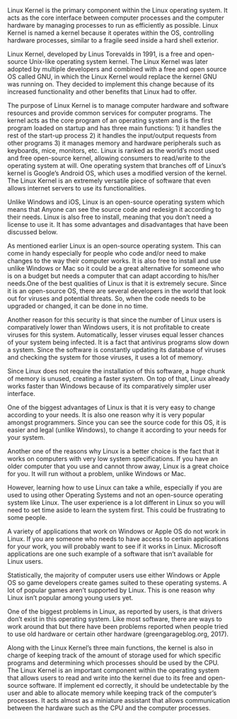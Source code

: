 ﻿Linux Kernel is the primary component within the Linux operating system. It acts as the core interface between computer processes and the computer hardware by managing processes to run as efficiently as possible. Linux Kernel is named a kernel because it operates within the OS, controlling hardware processes, similar to a fragile seed inside a hard shell exterior.

Linux Kernel, developed by Linus Torevalds in 1991, is a free and open-source Unix-like operating system kernel. The Linux Kernel was later adopted by multiple developers and combined with a free and open source OS called GNU, in which the Linux Kernel would replace the kernel GNU was running on. They decided to implement this change because of its increased functionality and other benefits that Linux had to offer.

The purpose of Linux Kernel is to manage computer hardware and software resources and provide common services for computer programs. The kernel acts as the core program of an operating system and is the first program loaded on startup and has three main functions: 1) it handles the rest of the start-up process 2) it handles the input/output requests from other programs 3) it manages memory and hardware peripherals such as keyboards, mice, monitors, etc. Linux is ranked as the world’s most used and free open-source kernel, allowing consumers to read/write to the operating system at will. One operating system that branches off of Linux’s kernel is Google’s Android OS, which uses a modified version of the kernel. The Linux Kernel is an extremely versatile piece of software that even allows internet servers to use its functionalities.

Unlike Windows and iOS, Linux is an open-source operating system which means that Anyone can see the source code and redesign it according to their needs. Linux is also free to install, meaning that you don’t need a license to use it. It has some advantages and disadvantages that have been discussed below.

As mentioned earlier Linux is an open-source operating system. This can come in handy especially for people who code and/or need to make changes to the way their computer works. It is also free to install and use unlike Windows or Mac so it could be a great alternative for someone who is on a budget but needs a computer that can adapt according to his/her needs.One of the best qualities of Linux is that it is extremely secure. Since it is an open-source OS, there are several developers in the world that look out for viruses and potential threats. So, when the code needs to be upgraded or changed, it can be done in no time.

Another reason for this security is that since the number of Linux users is comparatively lower than Windows users, it is not profitable to create viruses for this system. Automatically, lesser viruses equal lesser chances of your system being infected. It is a fact that antivirus programs slow down a system. Since the software is constantly updating its database of viruses and checking the system for those viruses, it uses a lot of memory.

Since Linux does not require the installation of this software, a huge chunk of memory is unused, creating a faster system. On top of that, Linux already works faster than Windows because of its comparatively simpler user interface.

One of the biggest advantages of Linux is that it is very easy to change according to your needs. It is also one reason why it is very popular amongst programmers. Since you can see the source code for this OS, it is easier and legal (unlike Windows), to change it according to your needs for your system.

Another one of the reasons why Linux is a better choice is the fact that it works on computers with very low system specifications. If you have an older computer that you use and cannot throw away, Linux is a great choice for you. It will run without a problem, unlike Windows or Mac.

However, learning how to use Linux can take a while, especially if you are used to using other Operating Systems and not an open-source operating system like Linux. The user experience is a lot different in Linux so you will need to set time aside to learn the system first. This could be frustrating to some people.

A variety of applications that work on Windows or Apple OS do not work in Linux. If you are someone who needs to have access to certain applications for your work, you will probably want to see if it works in Linux. Microsoft applications are one such example of a software that isn’t available for Linux users.

Statistically, the majority of computer users use either Windows or Apple OS so game developers create games suited to these operating systems. A lot of popular games aren’t supported by Linux. This is one reason why Linux isn’t popular among young users yet.

One of the biggest problems in Linux, as reported by users, is that drivers don’t exist in this operating system. Like most software, there are ways to work around that but there have been problems reported when people tried to use old hardware or certain other hardware (greengarageblog.org, 2017).

Along with the Linux Kernel’s three main functions, the kernel is also in charge of keeping track of the amount of storage used for which specific programs and determining which processes should be used by the CPU. The Linux Kernel is an important component within the operating system that allows users to read and write into the kernel due to its free and open-source software. If implement  ed correctly, it should be undetectable by the user and able to allocate memory while keeping track of the computer’s processes. It acts almost as a miniature assistant that allows communication between the hardware such as the CPU and the computer processes.
